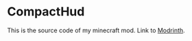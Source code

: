 # CompactHud
This is the source code of my minecraft mod. Link to [Modrinth](https://modrinth.com/mod/localtime).
